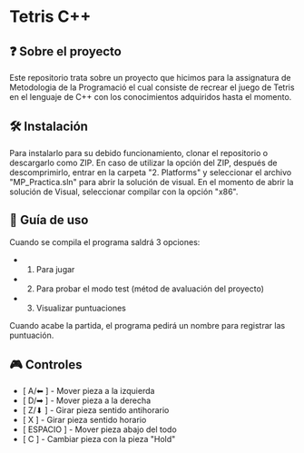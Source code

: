 # Tetris C++ 
## ❓ Sobre el proyecto 
Este repositorio trata sobre un proyecto que hicimos para la assignatura de Metodologia de la Programació el cual consiste de recrear el juego de Tetris en el lenguaje de C++ con los conocimientos adquiridos hasta el momento. 
## 🛠 Instalación 
Para instalarlo para su debido funcionamiento, clonar el repositorio o descargarlo como ZIP. 
En caso de utilizar la opción del ZIP, después de descomprimirlo, entrar en la carpeta "2. Platforms" y seleccionar el archivo "MP_Practica.sln" para abrir la solución de visual.
En el momento de abrir la solución de Visual, seleccionar compilar con la opción "x86".
## 📕 Guía de uso
Cuando se compila el programa saldrá 3 opciones:
- 1. Para jugar
- 2. Para probar el modo test (métod de avaluación del proyecto)
- 3. Visualizar puntuaciones

Cuando acabe la partida, el programa pedirá un nombre para registrar las puntuación.

## 🎮 Controles
- [ A/⬅ ]    - Mover pieza a la izquierda
- [ D/➡ ]    - Mover pieza a la derecha
- [ Z/⬇ ]     - Girar pieza sentido antihorario
- [ X ]       - Girar pieza sentido horario
- [ ESPACIO ] - Mover pieza abajo del todo
- [ C ]       - Cambiar pieza con la pieza "Hold"

